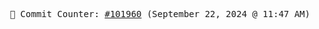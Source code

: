 <p align="center">
    <samp>
        📮 Commit Counter: <a href="https://github.com/Javascript-void0/Javascript-void0/commits/main">#101960</a> (September 22, 2024 @ 11:47 AM)
    </samp>
</p>